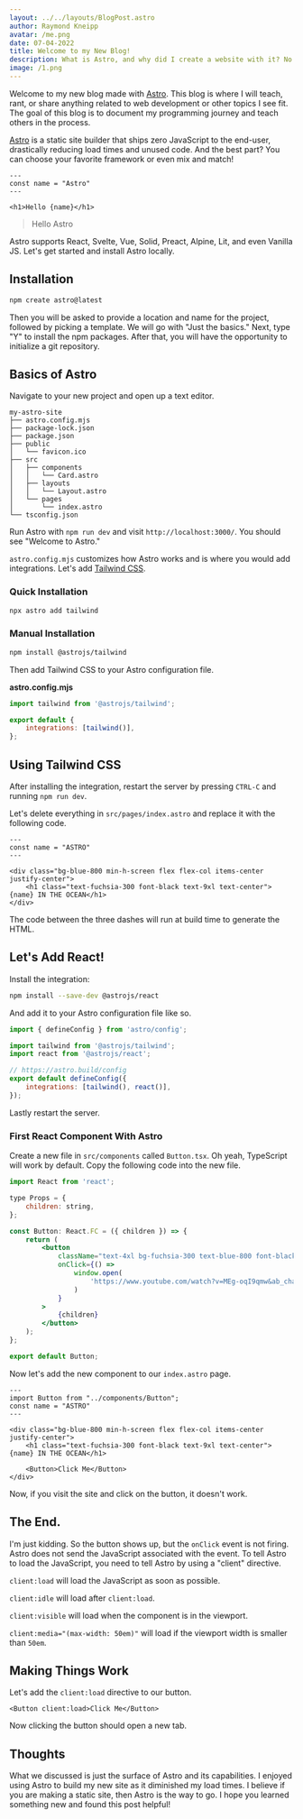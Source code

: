 ```yaml
---
layout: ../../layouts/BlogPost.astro
author: Raymond Kneipp
avatar: /me.png
date: 07-04-2022
title: Welcome to my New Blog!
description: What is Astro, and why did I create a website with it? No more JavaScript?! In this post, I talk about how I built my new site with Astro and when you should use it.
image: /1.png
---
```


Welcome to my new blog made with [Astro](https://astro.build). This blog is where I will teach, rant, or share anything related to web development or other topics I see fit. The goal of this blog is to document my programming journey and teach others in the process.

[Astro](https://astro.build) is a static site builder that ships zero JavaScript to the end-user, drastically reducing load times and unused code. And the best part? You can choose your favorite framework or even mix and match!

```astro
---
const name = "Astro"
---

<h1>Hello {name}</h1>
```

> Hello Astro

Astro supports React, Svelte, Vue, Solid, Preact, Alpine, Lit, and even Vanilla JS. Let's get started and install Astro locally.

## Installation

```bash
npm create astro@latest
```

Then you will be asked to provide a location and name for the project, followed by picking a template. We will go with "Just the basics." Next, type "Y" to install the npm packages. After that, you will have the opportunity to initialize a git repository.

## Basics of Astro

Navigate to your new project and open up a text editor.

```
my-astro-site
├── astro.config.mjs
├── package-lock.json
├── package.json
├── public
│   └── favicon.ico
├── src
│   ├── components
│   │   └── Card.astro
│   ├── layouts
│   │   └── Layout.astro
│   └── pages
│       └── index.astro
└── tsconfig.json
```

Run Astro with `npm run dev` and visit `http://localhost:3000/`. You should see "Welcome to Astro."

`astro.config.mjs` customizes how Astro works and is where you would add integrations. Let's add [Tailwind CSS](https://tailwindcss.com/).

### Quick Installation

```bash
npx astro add tailwind
```

### Manual Installation

```bash
npm install @astrojs/tailwind
```

Then add Tailwind CSS to your Astro configuration file.

**astro.config.mjs**

```javascript
import tailwind from '@astrojs/tailwind';

export default {
	integrations: [tailwind()],
};
```

## Using Tailwind CSS

After installing the integration, restart the server by pressing `CTRL-C` and running `npm run dev`.

Let's delete everything in `src/pages/index.astro` and replace it with the following code.

```astro
---
const name = "ASTRO"
---

<div class="bg-blue-800 min-h-screen flex flex-col items-center justify-center">
	<h1 class="text-fuchsia-300 font-black text-9xl text-center">{name} IN THE OCEAN</h1>
</div>
```

The code between the three dashes will run at build time to generate the HTML.

## Let's Add React!

Install the integration:

```bash
npm install --save-dev @astrojs/react
```

And add it to your Astro configuration file like so.

```javascript
import { defineConfig } from 'astro/config';

import tailwind from '@astrojs/tailwind';
import react from '@astrojs/react';

// https://astro.build/config
export default defineConfig({
	integrations: [tailwind(), react()],
});
```

Lastly restart the server.

### First React Component With Astro

Create a new file in `src/components` called `Button.tsx`. Oh yeah, TypeScript will work by default. Copy the following code into the new file.

```jsx
import React from 'react';

type Props = {
	children: string,
};

const Button: React.FC = ({ children }) => {
	return (
		<button
			className="text-4xl bg-fuchsia-300 text-blue-800 font-black p-6 mt-12"
			onClick={() =>
				window.open(
					'https://www.youtube.com/watch?v=MEg-oqI9qmw&ab_channel=MaskedWolf'
				)
			}
		>
			{children}
		</button>
	);
};

export default Button;
```

Now let's add the new component to our `index.astro` page.

```astro
---
import Button from "../components/Button";
const name = "ASTRO"
---

<div class="bg-blue-800 min-h-screen flex flex-col items-center justify-center">
	<h1 class="text-fuchsia-300 font-black text-9xl text-center">{name} IN THE OCEAN</h1>

	<Button>Click Me</Button>
</div>
```

Now, if you visit the site and click on the button, it doesn't work.

## The End.

I'm just kidding. So the button shows up, but the `onClick` event is not firing. Astro does not send the JavaScript associated with the event. To tell Astro to load the JavaScript, you need to tell Astro by using a "client" directive.

`client:load` will load the JavaScript as soon as possible.

`client:idle` will load after `client:load`.

`client:visible` will load when the component is in the viewport.

`client:media="(max-width: 50em)"` will load if the viewport width is smaller than `50em`.

## Making Things Work

Let's add the `client:load` directive to our button.

```astro
<Button client:load>Click Me</Button>
```

Now clicking the button should open a new tab.

## Thoughts

What we discussed is just the surface of Astro and its capabilities. I enjoyed using Astro to build my new site as it diminished my load times. I believe if you are making a static site, then Astro is the way to go. I hope you learned something new and found this post helpful!
